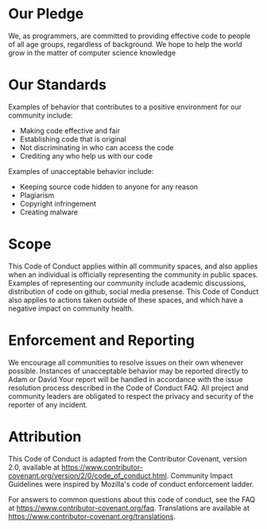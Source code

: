 # Our Pledge

We, as programmers, are committed to providing effective code to people of all age groups, regardless of background. We hope to help the world grow in the
matter of computer science knowledge

# Our Standards

Examples of behavior that contributes to a positive environment for our community include:

* Making code effective and fair
* Establishing code that is original
* Not discriminating in who can access the code
* Crediting any who help us with our code

Examples of unacceptable behavior include:

* Keeping source code hidden to anyone for any reason
* Plagiarism
* Copyright infringement
* Creating malware

# Scope

This Code of Conduct applies within all community spaces, and also applies when an individual 
is officially representing the community in public spaces. Examples of representing our community 
include academic discussions, distribution of code on github, social media presense.
This Code of Conduct also applies to actions taken outside of these spaces, and which have a negative impact on community health.

# Enforcement and Reporting

We encourage all communities to resolve issues on their own whenever possible. Instances of unacceptable behavior may be reported
directly to Adam or David
Your report will be handled in accordance with the issue resolution process described in the Code of Conduct FAQ. 
All project and community leaders are obligated to respect the privacy and security of the reporter of any incident.

# Attribution

This Code of Conduct is adapted from the Contributor Covenant, version 2.0, available at 
https://www.contributor-covenant.org/version/2/0/code_of_conduct.html.
Community Impact Guidelines were inspired by Mozilla's code of conduct enforcement ladder.

For answers to common questions about this code of conduct, see the FAQ at https://www.contributor-covenant.org/faq.
Translations are available at https://www.contributor-covenant.org/translations.
